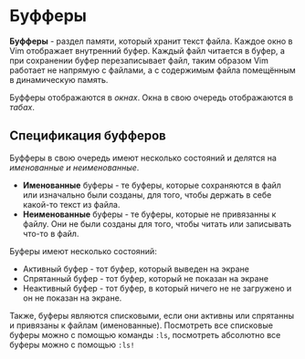 # Буфферы
**Буфферы** - раздел памяти, который хранит текст файла. Каждое окно в Vim отображает внутренний буфер. Каждый файл читается в буфер, а при сохранении буфер перезаписывает файл, таким образом Vim работает не напрямую с файлами, а с содержимым файла помещённым в динамическую память.

Буфферы отображаются в _окнах_. Окна в свою очередь отображаются в _табах_.

## Спецификация буфферов
Буфферы в свою очередь имеют несколько состояний и делятся на _именованные и неименованные_.

* **Именованные** буферы - те буферы, которые сохраняются в файл или изначально были созданы, для того, чтобы держать в себе какой-то текст из файла.
* **Неименованные** буферы - те буферы, которые не привязанны к файлу. Они не были созданы для того, чтобы читать или записывать что-то в файл.

Буферы имеют несколько состояний:
* Активный буфер - тот буфер, который выведен на экране
* Спрятанный буфер - тот буфер, который не показан на экране
* Неактивный буфер - тот буфер, в который ничего не не загружено и он не показан на экране.

Также, буферы являются списковыми, если они активны или спрятанны и привязаны к файлам (именованные). Посмотреть все списковые буферы можно с помощью команды `:ls`, посмотреть абсолютно все буферы можно с помощью `:ls!`
